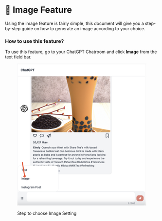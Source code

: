 # 📸 Image Feature

Using the image feature is fairly simple, this document will give you a step-by-step guide on how to generate an image according to your choice.

### How to use this feature?

To use this feature, go to your ChatGPT Chatroom and click **Image** from the text field bar.

<figure><img src="../../.gitbook/assets/image.png" alt=""><figcaption><p>Step to choose Image Setting</p></figcaption></figure>
